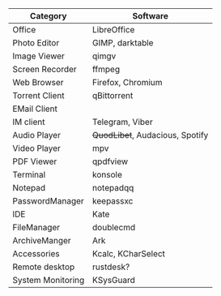 | Category | Software |
| --- | --- |
| Office | LibreOffice |
| Photo Editor| GIMP, darktable |
| Image Viewer | qimgv |
| Screen Recorder | ffmpeg |
| Web Browser | Firefox, Chromium |
| Torrent Client | qBittorrent |
| EMail Client | |
| IM client | Telegram, Viber |
| Audio Player | ~~QuodLibet~~, Audacious, Spotify |
| Video Player | mpv |
| PDF Viewer | qpdfview |
| Terminal | konsole |
| Notepad | notepadqq |
| PasswordManager | keepassxc |
| IDE | Kate |
| FileManager | doublecmd |
| ArchiveManger | Ark |
| Accessories | Kcalc, KCharSelect |
| Remote desktop | rustdesk? |
| System Monitoring | KSysGuard |
